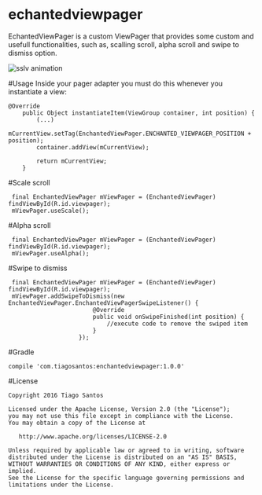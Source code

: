 # echantedviewpager
EchantedViewPager is a custom ViewPager that provides some custom and usefull functionalities, such as, scalling scroll, alpha scroll and swipe to dismiss option.

![sslv animation](http://i.giphy.com/xTiN0qDxERHeG51Tl6.gif)

#Usage
Inside your pager adapter you must do this whenever you instantiate a view:
```
@Override
    public Object instantiateItem(ViewGroup container, int position) {
        (...)
        mCurrentView.setTag(EnchantedViewPager.ENCHANTED_VIEWPAGER_POSITION + position);
        container.addView(mCurrentView);

        return mCurrentView;
    }
```
#Scale scroll
```
 final EnchantedViewPager mViewPager = (EnchantedViewPager) findViewById(R.id.viewpager);
 mViewPager.useScale();
```
#Alpha scroll
```
 final EnchantedViewPager mViewPager = (EnchantedViewPager) findViewById(R.id.viewpager);
 mViewPager.useAlpha();
```
#Swipe to dismiss
```
 final EnchantedViewPager mViewPager = (EnchantedViewPager) findViewById(R.id.viewpager);
 mViewPager.addSwipeToDismiss(new EnchantedViewPager.EnchantedViewPagerSwipeListener() {
                        @Override
                        public void onSwipeFinished(int position) {
                            //execute code to remove the swiped item
                        }
                    });
```
#Gradle
```
compile 'com.tiagosantos:enchantedviewpager:1.0.0'
```
#License
```
Copyright 2016 Tiago Santos

Licensed under the Apache License, Version 2.0 (the "License");
you may not use this file except in compliance with the License.
You may obtain a copy of the License at

   http://www.apache.org/licenses/LICENSE-2.0

Unless required by applicable law or agreed to in writing, software
distributed under the License is distributed on an "AS IS" BASIS,
WITHOUT WARRANTIES OR CONDITIONS OF ANY KIND, either express or implied.
See the License for the specific language governing permissions and
limitations under the License.
```